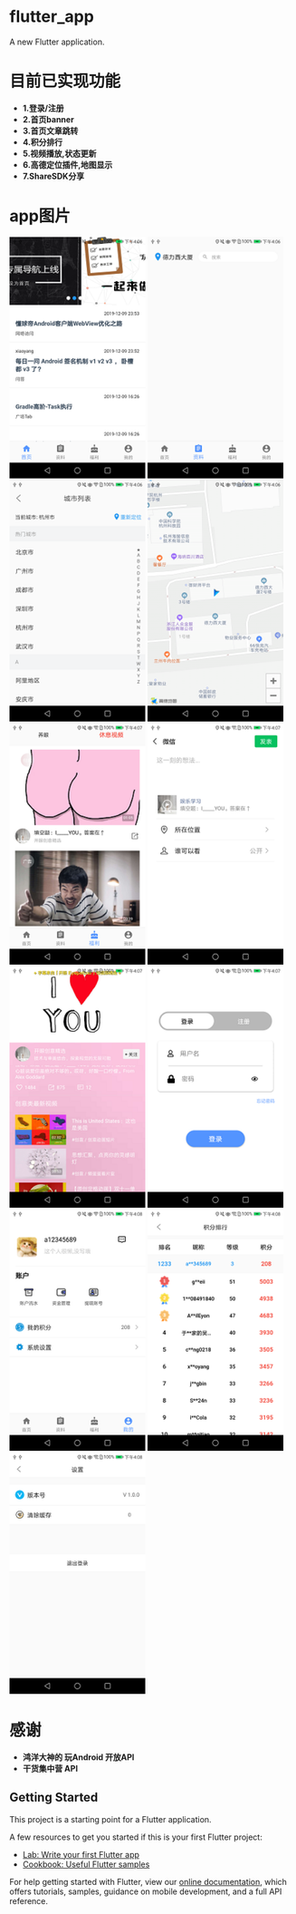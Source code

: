 # flutter_app

A new Flutter application.

# 目前已实现功能
 * **1.登录/注册**
 * **2.首页banner**
 * **3.首页文章跳转**
 * **4.积分排行**
 * **5.视频播放,状态更新**
 * **6.高德定位插件,地图显示**
 * **7.ShareSDK分享**

# app图片
<img src="https://github.com/zhimingdev/flutter_Project/blob/master/pigf/Screenshot_20191213-160631.png" width="240">  <img src="https://github.com/zhimingdev/flutter_Project/blob/master/pigf/Screenshot_20191213-160639.png" width="240">  <img src="https://github.com/zhimingdev/flutter_Project/blob/master/pigf/Screenshot_20191213-160645.png" width="240"> <img src="https://github.com/zhimingdev/flutter_Project/blob/master/pigf/Screenshot_20191213-160655.png" width="240"> <img src="https://github.com/zhimingdev/flutter_Project/blob/master/pigf/Screenshot_20191213-160707.png" width="240"> <img src="https://github.com/zhimingdev/flutter_Project/blob/master/pigf/Screenshot_20191213-160717.png" width="240"> <img src="https://github.com/zhimingdev/flutter_Project/blob/master/pigf/Screenshot_20191213-160730.png" width="240"> <img src="https://github.com/zhimingdev/flutter_Project/blob/master/pigf/Screenshot_20191213-160739.png" width="240"> <img src="https://github.com/zhimingdev/flutter_Project/blob/master/pigf/Screenshot_20191213-160801.png" width="240"> <img src="https://github.com/zhimingdev/flutter_Project/blob/master/pigf/Screenshot_20191213-160807.png" width="240"> <img src="https://github.com/zhimingdev/flutter_Project/blob/master/pigf/Screenshot_20191213-160819.png" width="240">

# 感谢
 * **鸿洋大神的 玩Android 开放API**
 * **干货集中营 API** 

## Getting Started

This project is a starting point for a Flutter application.

A few resources to get you started if this is your first Flutter project:

- [Lab: Write your first Flutter app](https://flutter.dev/docs/get-started/codelab)
- [Cookbook: Useful Flutter samples](https://flutter.dev/docs/cookbook)

For help getting started with Flutter, view our
[online documentation](https://flutter.dev/docs), which offers tutorials,
samples, guidance on mobile development, and a full API reference.
